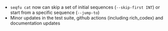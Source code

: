 * `seqfu cat` now can skip a set of initial sequences (`--skip-first INT`) or start from a specific sequence (`--jump-to`)
* Minor updates in the test suite, github actions (including rich_codex) and documentation updates